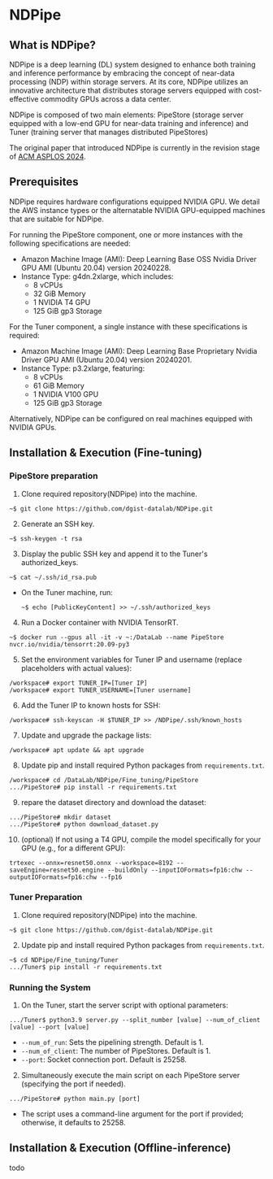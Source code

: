 # NDPipe

## What is NDPipe?

NDPipe is a deep learning (DL) system designed to enhance both training and inference performance by embracing the concept of near-data processing (NDP) within storage servers. At its core, NDPipe utilizes an innovative architecture that distributes storage servers equipped with cost-effective commodity GPUs across a data center.

NDPipe is composed of two main elements: PipeStore (storage server equipped with a low-end GPU for near-data training and inference) and Tuner (training server that manages distributed PipeStores)

The original paper that introduced NDPipe is currently in the revision stage of [ACM ASPLOS 2024](https://www.asplos-conference.org/asplos2024/).

## Prerequisites

NDPipe requires hardware configurations equipped NVIDIA GPU. We detail the AWS instance types or the alternatable NVIDIA GPU-equipped machines that are suitable for NDPipe.

For running the PipeStore component, one or more instances with the following specifications are needed:

- Amazon Machine Image (AMI): Deep Learning Base OSS Nvidia Driver GPU AMI (Ubuntu 20.04) version 20240228.
- Instance Type: g4dn.2xlarge, which includes:
	- 8 vCPUs
	- 32 GiB Memory
	- 1 NVIDIA T4 GPU
	- 125 GiB gp3 Storage

For the Tuner component, a single instance with these specifications is required:
- Amazon Machine Image (AMI): Deep Learning Base Proprietary Nvidia Driver GPU AMI (Ubuntu 20.04) version 20240201.
- Instance Type: p3.2xlarge, featuring:
	- 8 vCPUs
	- 61 GiB Memory
	- 1 NVIDIA V100 GPU
	- 125 GiB gp3 Storage

Alternatively, NDPipe can be configured on real machines equipped with  NVIDIA GPUs.

## Installation & Execution (Fine-tuning)

### PipeStore preparation
1. Clone required repository(NDPipe) into the machine.

```
~$ git clone https://github.com/dgist-datalab/NDPipe.git
```

2. Generate an SSH key.

```
~$ ssh-keygen -t rsa
```

3. Display the public SSH key and append it to the Tuner's authorized\_keys.

```
~$ cat ~/.ssh/id_rsa.pub
```

- On the Tuner machine, run:

	```
	~$ echo [PublicKeyContent] >> ~/.ssh/authorized_keys
	```

4. Run a Docker container with NVIDIA TensorRT.

```
~$ docker run --gpus all -it -v ~:/DataLab --name PipeStore nvcr.io/nvidia/tensorrt:20.09-py3
```

5. Set the environment variables for Tuner IP and username (replace placeholders with actual values):

```
/workspace# export TUNER_IP=[Tuner IP]
/workspace# export TUNER_USERNAME=[Tuner username]
```

6. Add the Tuner IP to known hosts for SSH:

```
/workspace# ssh-keyscan -H $TUNER_IP >> /NDPipe/.ssh/known_hosts
```

7. Update and upgrade the package lists:

```
/workspace# apt update && apt upgrade
```

8. Update pip and install required Python packages from `requirements.txt`.

```
/workspace# cd /DataLab/NDPipe/Fine_tuning/PipeStore
.../PipeStore# pip install -r requirements.txt
```

9. repare the dataset directory and download the dataset:

```
.../PipeStore# mkdir dataset
.../PipeStore# python download_dataset.py
```

10. (optional) If not using a T4 GPU, compile the model specifically for your GPU (e.g., for a different GPU):

```
trtexec --onnx=resnet50.onnx --workspace=8192 --saveEngine=resnet50.engine --buildOnly --inputIOFormats=fp16:chw --outputIOFormats=fp16:chw --fp16
```

### Tuner Preparation

1. Clone required repository(NDPipe) into the machine.

```
~$ git clone https://github.com/dgist-datalab/NDPipe.git
```

2. Update pip and install required Python packages from `requirements.txt`.

```
~$ cd NDPipe/Fine_tuning/Tuner
.../Tuner$ pip install -r requirements.txt
```

### Running the System

1. On the Tuner, start the server script with optional parameters:

```
.../Tuner$ python3.9 server.py --split_number [value] --num_of_client [value] --port [value]
```
- `--num_of_run`: Sets the pipelining strength. Default is 1.
- `--num_of_client`: The number of PipeStores. Default is 1.
- `--port`: Socket connection port. Default is 25258.

2. Simultaneously execute the main script on each PipeStore server (specifying the port if needed).

```
.../PipeStore# python main.py [port]
```
- The script uses a command-line argument for the port if provided; otherwise, it defaults to 25258.

## Installation & Execution (Offline-inference)
todo

